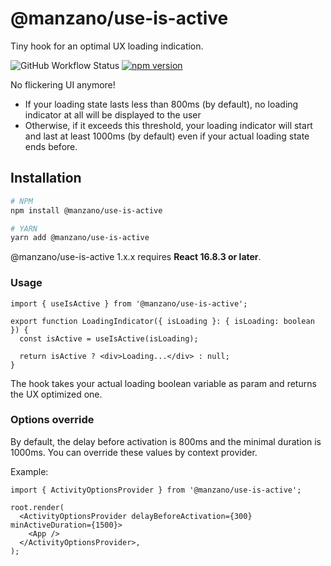 # @manzano/use-is-active

Tiny hook for an optimal UX loading indication.

![GitHub Workflow Status](https://img.shields.io/github/actions/workflow/status/manzano78/use-is-active/ci.yml?style=flat-square)
[![npm version](https://img.shields.io/npm/v/@manzano/use-is-active.svg?style=flat-square)](https://www.npmjs.com/package/@manzano/use-is-active)

No flickering UI anymore!

- If your loading state lasts less than 800ms (by default), no loading indicator at all will be displayed to the user
- Otherwise, if it exceeds this threshold, your loading indicator will start and last at least 1000ms (by default) even if your actual loading state ends before.

## Installation

```sh
# NPM
npm install @manzano/use-is-active

# YARN
yarn add @manzano/use-is-active
```

@manzano/use-is-active 1.x.x requires **React 16.8.3 or later**.

### Usage

```tsx
import { useIsActive } from '@manzano/use-is-active';

export function LoadingIndicator({ isLoading }: { isLoading: boolean }) {
  const isActive = useIsActive(isLoading);

  return isActive ? <div>Loading...</div> : null;
}
```

The hook takes your actual loading boolean variable as param and returns the UX optimized one.

### Options override

By default, the delay before activation is 800ms and the minimal duration is 1000ms. You can override these values by context provider.

Example:

```tsx
import { ActivityOptionsProvider } from '@manzano/use-is-active';

root.render(
  <ActivityOptionsProvider delayBeforeActivation={300} minActiveDuration={1500}>
    <App />
  </ActivityOptionsProvider>,
);
```
